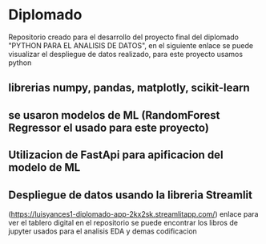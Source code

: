 # Diplomado
Repositorio creado para el desarrollo del proyecto final del diplomado "PYTHON PARA EL ANALISIS DE DATOS", en el siguiente enlace se puede visualizar el despliegue de datos realizado, para este proyecto usamos 
python
## librerias numpy, pandas, matplotly, scikit-learn
## se usaron modelos de ML (RandomForest Regressor el usado para este proyecto)
## Utilizacion de FastApi para apificacion del modelo de ML
## Despliegue de datos usando la libreria Streamlit 
(https://luisyances1-diplomado-app-2kx2sk.streamlitapp.com/) enlace para ver el tablero digital
en el repositorio se puede encontrar los libros de jupyter usados para el analisis EDA y demas codificacion
